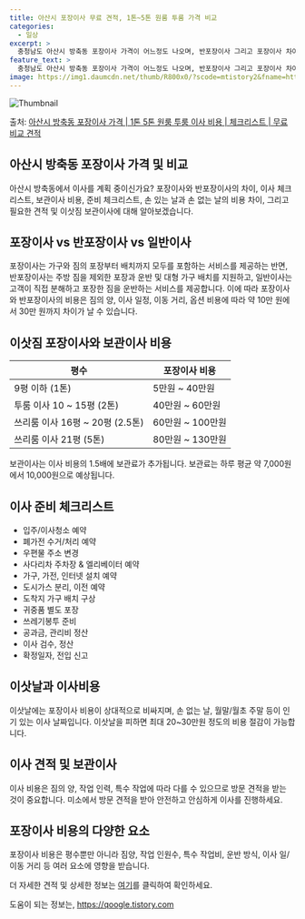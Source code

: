 ```yaml
---
title: 아산시 포장이사 무료 견적, 1톤~5톤 원룸 투룸 가격 비교
categories:
  - 일상
excerpt: >
  충청남도 아산시 방축동 포장이사 가격이 어느정도 나오며, 반포장이사 그리고 포장이사 차이점을 알아보겠습니다. 1톤 2톤 5톤 원룸 투룸 경우 이사 비용은 어느정도 되며, 어디서 무료 비교 견적을 받아 보실 수 있는지 간단한 이사 체크리스트와 함께 알아보겠습니다.아산시 방축동 포장이사 가격 무료 살펴보기 👈 클릭아산시 방축동 포장이사 평균 이사 비용평수아산시 방축동 평균 이사 비용원룸 이사9평 이하 (1톤)5만원 ~ 40만원투룸 이사10 ~ 15평 (2톤)40만원 ~ 60만원투룸/쓰리룸 이사16평 ~ 20평 (2.5톤)60만원 ~ 100만원쓰리룸 이사21평 (5톤) ~80만원 ~ 130만원우리집 무료 이사견적 받기 👈 클릭아산시 방축동 포장이사, 반포장이사, 일반이사 차이점이사 타입에 따라 서비스 범위..
feature_text: >
  충청남도 아산시 방축동 포장이사 가격이 어느정도 나오며, 반포장이사 그리고 포장이사 차이점을 알아보겠습니다. 1톤 2톤 5톤 원룸 투룸 경우 이사 비용은 어느정도 되며, 어디서 무료 비교 견적을 받아 보실 수 있는지 간단한 이사 체크리스트와 함께 알아보겠습니다.아산시 방축동 포장이사 가격 무료 살펴보기 👈 클릭아산시 방축동 포장이사 평균 이사 비용평수아산시 방축동 평균 이사 비용원룸 이사9평 이하 (1톤)5만원 ~ 40만원투룸 이사10 ~ 15평 (2톤)40만원 ~ 60만원투룸/쓰리룸 이사16평 ~ 20평 (2.5톤)60만원 ~ 100만원쓰리룸 이사21평 (5톤) ~80만원 ~ 130만원우리집 무료 이사견적 받기 👈 클릭아산시 방축동 포장이사, 반포장이사, 일반이사 차이점이사 타입에 따라 서비스 범위..
image: https://img1.daumcdn.net/thumb/R800x0/?scode=mtistory2&fname=https%3A%2F%2Fblog.kakaocdn.net%2Fdn%2FeoMQm2%2FbtsHbUDTCVs%2FyKKNerhsTMhHlkQ3oKWx91%2Fimg.webp
---
```


![Thumbnail](https://img1.daumcdn.net/thumb/R800x0/?scode=mtistory2&fname=https%3A%2F%2Fblog.kakaocdn.net%2Fdn%2FeoMQm2%2FbtsHbUDTCVs%2FyKKNerhsTMhHlkQ3oKWx91%2Fimg.webp)

<p>출처: <a href="https://qoogle.tistory.com/8858" rel="dofollow">아산시 방축동 포장이사 가격 | 1톤 5톤 원룸 투룸 이사 비용 | 체크리스트 | 무료 비교 견적</a> </p>

## 아산시 방축동 포장이사 가격 및 비교

아산시 방축동에서 이사를 계획 중이신가요? 포장이사와 반포장이사의 차이, 이사 체크리스트, 보관이사 비용, 준비 체크리스트, 손 있는 날과
손 없는 날의 비용 차이, 그리고 필요한 견적 및 이삿짐 보관이사에 대해 알아보겠습니다.

## 포장이사 vs 반포장이사 vs 일반이사

포장이사는 가구와 짐의 포장부터 배치까지 모두를 포함하는 서비스를 제공하는 반면, 반포장이사는 주방 짐을 제외한 포장과 운반 및 대형 가구
배치를 지원하고, 일반이사는 고객이 직접 분해하고 포장한 짐을 운반하는 서비스를 제공합니다. 이에 따라 포장이사와 반포장이사의 비용은 짐의
양, 이사 일정, 이동 거리, 옵션 비용에 따라 약 10만 원에서 30만 원까지 차이가 날 수 있습니다.

## 이삿짐 포장이사와 보관이사 비용

**평수** | **포장이사 비용**  
---|---  
9평 이하 (1톤) | 5만원 ~ 40만원  
투룸 이사 10 ~ 15평 (2톤) | 40만원 ~ 60만원  
쓰리룸 이사 16평 ~ 20평 (2.5톤) | 60만원 ~ 100만원  
쓰리룸 이사 21평 (5톤) | 80만원 ~ 130만원  
  
보관이사는 이사 비용의 1.5배에 보관료가 추가됩니다. 보관료는 하루 평균 약 7,000원에서 10,000원으로 예상됩니다.

## 이사 준비 체크리스트

  * 입주/이사청소 예약
  * 폐가전 수거/처리 예약
  * 우편물 주소 변경
  * 사다리차 주차장 & 엘리베이터 예약
  * 가구, 가전, 인터넷 설치 예약
  * 도시가스 분리, 이전 예약
  * 도착지 가구 배치 구상
  * 귀중품 별도 포장
  * 쓰레기봉투 준비
  * 공과금, 관리비 정산
  * 이사 검수, 정산
  * 확정일자, 전입 신고

## 이삿날과 이사비용

이삿날에는 포장이사 비용이 상대적으로 비싸지며, 손 없는 날, 월말/월초 주말 등이 인기 있는 이사 날짜입니다. 이삿날을 피하면 최대
20~30만원 정도의 비용 절감이 가능합니다.

## 이사 견적 및 보관이사

이사 비용은 짐의 양, 작업 인력, 특수 작업에 따라 다를 수 있으므로 방문 견적을 받는 것이 중요합니다. 미소에서 방문 견적을 받아
안전하고 안심하게 이사를 진행하세요.

## 포장이사 비용의 다양한 요소

포장이사 비용은 평수뿐만 아니라 짐양, 작업 인원수, 특수 작업비, 운반 방식, 이사 일/이동 거리 등 여러 요소에 영향을 받습니다.

더 자세한 견적 및 상세한 정보는
[여기](https://www.miso.kr/thirdParty/inspection/inspection.do?inspectionType=MOVE)를
클릭하여 확인하세요.

 

도움이 되는 정보는, <a href="https://qoogle.tistory.com" rel="dofollow">https://qoogle.tistory.com</a>


